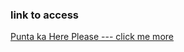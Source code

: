 <h3>link to access</h3>

<a href="https://goodloser12.github.io/">Punta ka Here Please --- click me more</a>